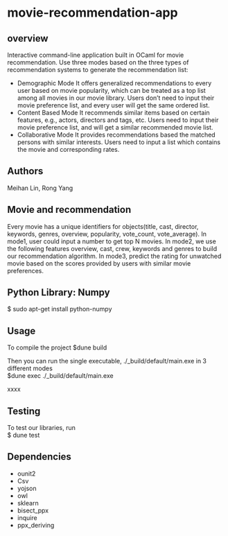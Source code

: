 # movie-recommendation-app #
## overview ##   
Interactive command-line application built in OCaml for movie recommendation. Use three modes based on the three types of recommendation systems to generate the recommendation list:
* Demographic Mode
It offers generalized recommendations to every user based on movie popularity, which can be
treated as a top list among all movies in our movie library. Users don’t need to input their movie
preference list, and every user will get the same ordered list.
* Content Based Mode 
It recommends similar items based on certain features, e.g., actors, directors and tags, etc. Users
need to input their movie preference list, and will get a similar recommended movie list.
* Collaborative Mode 
It provides recommendations based the matched persons with similar interests. Users need to
input a list which contains the movie and corresponding rates.

## Authors ##
Meihan Lin, Rong Yang

## Movie and recommendation ##  
Every movie has a unique identifiers for objects(title, cast, director, keywords, genres, overview, popularity, vote_count, vote_average). In mode1, user could input a number to get top N movies. In mode2, we use the following features overview, cast, crew, keywords and genres
to build our recommendation algorithm. In mode3, predict the rating for unwatched movie based on the scores provided by users with similar movie preferences.  

## Python Library: Numpy ##  
$ sudo apt-get install python-numpy

## Usage ##  
To compile the project
$dune build

Then you can run the single executable, ./_build/default/main.exe in 3 different modes    
$dune exec ./_build/default/main.exe 

xxxx

## Testing ##  
To test our libraries, run  
$ dune test

## Dependencies ##  
* ounit2
* Csv
* yojson
* owl
* sklearn
* bisect_ppx
* inquire
* ppx_deriving
